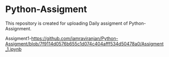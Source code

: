 # Python-Assigment
This repository is created for uploading Daily assigment of Python-Assignment.

Assigment1-https://github.com/iamraviranjan/Python-Assigment/blob/7f9114d0576b655c1d074c404afff534d50478a0/Assigment_1.ipynb
